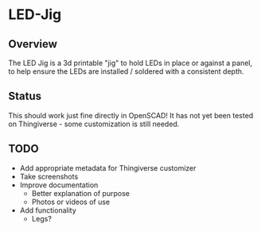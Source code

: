 # LED-Jig

## Overview

The LED Jig is a 3d printable "jig" to hold LEDs in place or against a panel,
to help ensure the LEDs are installed / soldered with a consistent depth.

## Status

This should work just fine directly in OpenSCAD! It has not yet been tested on
Thingiverse - some customization is still needed.

## TODO

- Add appropriate metadata for Thingiverse customizer
- Take screenshots
- Improve documentation
  - Better explanation of purpose
  - Photos or videos of use
- Add functionality
  - Legs?

